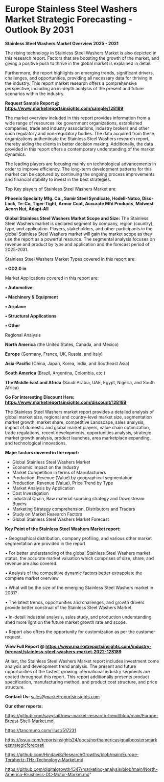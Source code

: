 # Europe Stainless Steel Washers Market Strategic Forecasting - Outlook By 2031

<Strong> Stainless Steel Washers Market Overview 2025 - 2031</strong>

The rising technology in Stainless Steel Washers Market is also depicted in this research report. Factors that are boosting the growth of the market, and giving a positive push to thrive in the global market is explained in detail.

Furthermore, the report highlights on emerging trends, significant drivers, challenges, and opportunities, providing all necessary data for thriving in the industry. This report market research offers a comprehensive perspective, including an in-depth analysis of the present and future scenarios within the industry.

<strong>Request Sample Report @ <a href=https://www.marketreportsinsights.com/sample/128189>https://www.marketreportsinsights.com/sample/128189</a></strong>

The market overview included in this report provides information from a wide range of resources like government organizations, established companies, trade and industry associations, industry brokers and other such regulatory and non-regulatory bodies. The data acquired from these organizations authenticate the Stainless Steel Washers research report, thereby aiding the clients in better decision making. Additionally, the data provided in this report offers a contemporary understanding of the market dynamics.

The leading players are focusing mainly on technological advancements in order to improve efficiency. The long-term development patterns for this market can be captured by continuing the ongoing process improvements and financial stability to invest in the best strategies.

Top Key players of Stainless Steel Washers Market are:

<strong>Phoenix Specialty Mfg. Co., Samir Steel Syndicate, Hodell-Natco, Disc-Lock, Te-Co, Tiger-Tight, Armor Coat, Accurate Mfd Products, Midwest Acorn Nut, Adapt-All</strong>

<strong><b>Global Stainless Steel Washers Market Scope and Size:</b></strong>
The Stainless Steel Washers market is declared segment by company, region (country), type, and application. Players, stakeholders, and other participants in the global Stainless Steel Washers market will gain the market scope as they use the report as a powerful resource. The segmental analysis focuses on revenue and product by type and application and the forecast period of 2025-2031.

Stainless Steel Washers Market Types covered in this report are:

<strong>• OD2.0 in</strong>

Market Applications covered in this report are:

<strong>• Automotive

• Machinery & Equipment

• Airplane

• Structural Applications

• Other</strong> 

Regional Analysis

<strong>North America</strong> (the United States, Canada, and Mexico)

<strong>Europe</strong> (Germany, France, UK, Russia, and Italy)

<strong>Asia-Pacific</strong> (China, Japan, Korea, India, and Southeast Asia)

<strong>South America</strong> (Brazil, Argentina, Colombia, etc.)

<strong>The Middle East and Africa</strong> (Saudi Arabia, UAE, Egypt, Nigeria, and South Africa)

<strong>Go For Interesting Discount Here: <a href=https://www.marketreportsinsights.com/discount/128189>https://www.marketreportsinsights.com/discount/128189</a></strong>

The Stainless Steel Washers market report provides a detailed analysis of global market size, regional and country-level market size, segmentation market growth, market share, competitive Landscape, sales analysis, impact of domestic and global market players, value chain optimization, trade regulations, recent developments, opportunities analysis, strategic market growth analysis, product launches, area marketplace expanding, and technological innovations.

<strong><b>Major factors covered in the report:</b></strong>
<ul>
  <li>Global Stainless Steel Washers Market </li>
  <li>Economic Impact on the Industry</li>
  <li>Market Competition in terms of Manufacturers</li>
  <li>Production, Revenue (Value) by geographical segmentation</li>
  <li>Production, Revenue (Value), Price Trend by Type</li>
  <li>Market Analysis by Application</li>
  <li>Cost Investigation</li>
  <li>Industrial Chain, Raw material sourcing strategy and Downstream Buyers</li>
  <li>Marketing Strategy comprehension, Distributors and Traders</li>
  <li>Study on Market Research Factors</li>
  <li>Global Stainless Steel Washers Market Forecast</li>
</ul>

<strong><b>Key Point of the Stainless Steel Washers Market report:</b></strong>

• Geographical distribution, company profiling, and various other market segmentation are provided in the report.

• For better understanding of the global Stainless Steel Washers market status, the accurate market valuation which comprises of size, share, and revenue are also covered.

• Analysis of the competitive dynamic factors better extrapolate the complete market overview

• What will be the size of the emerging Stainless Steel Washers market in 2031?

• The latest trends, opportunities and challenges, and growth drivers provide better construal of the Stainless Steel Washers Market.

• In-detail industrial analysis, sales study, and production understanding shed more light on the future market growth rate and scope.

• Report also offers the opportunity for customization as per the customer request.

<strong><b>View Full Report @ <a href=https://www.marketreportsinsights.com/industry-forecast/stainless-steel-washers-market-2022-128189>https://www.marketreportsinsights.com/industry-forecast/stainless-steel-washers-market-2022-128189</a></b></strong>


At last, the Stainless Steel Washers Market report includes investment come analysis and development trend analysis. The present and future opportunities of the fastest growing international industry segments are coated throughout this report. This report additionally presents product specification, manufacturing method, and product cost structure, and price structure.

<strong>Contact Us:</strong>
sales@marketreportsinsights.com

<strong>Our other reports:</strong>

<a href=https://github.com/sayysaif/new-market-research-trend/blob/main/Europe-Breast-Shell-Market.md>https://github.com/sayysaif/new-market-research-trend/blob/main/Europe-Breast-Shell-Market.md</a>

<a href=https://tanomuno.com/illust/517231>https://tanomuno.com/illust/517231</a>

<a href=https://issuu.com/reportsinsights24/docs/northamericasignalboostersmarketstrategicforecasti>https://issuu.com/reportsinsights24/docs/northamericasignalboostersmarketstrategicforecasti</a>

<a href=https://github.com/Hindavi8/ResearchGrowths/blob/main/Europe-Terahertz-THz-Technology-Market.md>https://github.com/Hindavi8/ResearchGrowths/blob/main/Europe-Terahertz-THz-Technology-Market.md</a>

<a href=https://github.com/digitalgrowth4347/marketing-analysis/blob/main/North-America-Brushless-DC-Motor-Market.md>https://github.com/digitalgrowth4347/marketing-analysis/blob/main/North-America-Brushless-DC-Motor-Market.md</a>"
